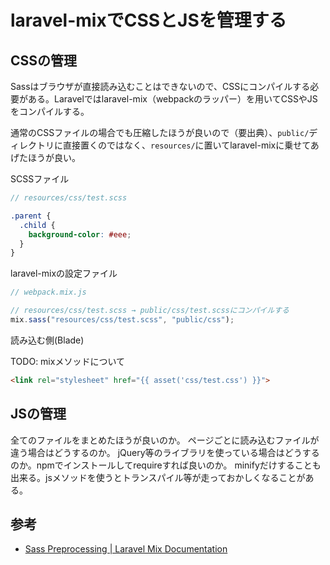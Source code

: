 # laravel-mixでCSSとJSを管理する

## CSSの管理

Sassはブラウザが直接読み込むことはできないので、CSSにコンパイルする必要がある。Laravelではlaravel-mix（webpackのラッパー）を用いてCSSやJSをコンパイルする。

通常のCSSファイルの場合でも圧縮したほうが良いので（要出典）、`public/`ディレクトリに直接置くのではなく、`resources/`に置いてlaravel-mixに乗せてあげたほうが良い。

SCSSファイル

```scss
// resources/css/test.scss

.parent {
  .child {
    background-color: #eee;
  }
}
```

laravel-mixの設定ファイル

```js
// webpack.mix.js

// resources/css/test.scss → public/css/test.scssにコンパイルする
mix.sass("resources/css/test.scss", "public/css");
```

読み込む側(Blade)

TODO: mixメソッドについて

```html
<link rel="stylesheet" href="{{ asset('css/test.css') }}">
```

## JSの管理

全てのファイルをまとめたほうが良いのか。
ページごとに読み込むファイルが違う場合はどうするのか。
jQuery等のライブラリを使っている場合はどうするのか。npmでインストールしてrequireすれば良いのか。
minifyだけすることも出来る。jsメソッドを使うとトランスパイル等が走っておかしくなることがある。

## 参考

- [Sass Preprocessing | Laravel Mix Documentation](https://laravel-mix.com/docs/6.0/sass)
